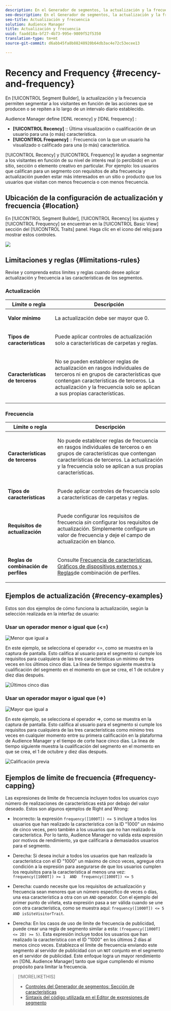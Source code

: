 ```yaml
---
description: En el Generador de segmentos, la actualización y la frecuencia permiten segmentar a los visitantes en función de las acciones que se producen o se repiten a lo largo de un intervalo diario establecido.
seo-description: En el Generador de segmentos, la actualización y la frecuencia permiten segmentar a los visitantes en función de las acciones que se producen o se repiten a lo largo de un intervalo diario establecido.
seo-title: Actualización y frecuencia
solution: Audience Manager
title: Actualización y frecuencia
uuid: faadd18a-bf27-4b73-995e-9809f52f5350
translation-type: tm+mt
source-git-commit: d6abb45fa8b88248920b64db3ac4e72c53ecee13

---
```



# Recency and Frequency {#recency-and-frequency}

En [!UICONTROL Segment Builder], la actualización y la frecuencia permiten segmentar a los visitantes en función de las acciones que se producen o se repiten a lo largo de un intervalo diario establecido.

Audience Manager define [!DNL recency] y [!DNL frequency] :

* **[!UICONTROL Recency]** :: Última visualización o cualificación de un usuario para una (o más) característica.
* **[!UICONTROL Frequency]** :: Frecuencia con la que un usuario ha visualizado o calificado para una (o más) característica.

[!UICONTROL Recency] y [!UICONTROL Frequency] le ayudan a segmentar a los visitantes en función de su nivel de interés real (o percibido) en un sitio, sección o elemento creativo en particular. Por ejemplo: los usuarios que califican para un segmento con requisitos de alta frecuencia y actualización pueden estar más interesados en un sitio o producto que los usuarios que visitan con menos frecuencia o con menos frecuencia.

## Ubicación de la configuración de actualización y frecuencia {#location}

En [!UICONTROL Segment Builder], [!UICONTROL Recency] los ajustes y [!UICONTROL Frequency] se encuentran en la [!UICONTROL Basic View] sección del [!UICONTROL Traits] panel. Haga clic en el icono del reloj para mostrar estos controles.

![](assets/recency_frequency.png)

## Limitaciones y reglas {#limitations-rules}

Revise y comprenda estos límites y reglas cuando desee aplicar actualización y frecuencia a las características de los segmentos.

### Actualización

<table id="table_026064124C694D75B7A960457D50170B"> 
 <thead> 
  <tr> 
   <th colname="col1" class="entry"> Límite o regla </th> 
   <th colname="col2" class="entry"> Descripción </th> 
  </tr> 
 </thead>
 <tbody> 
  <tr> 
   <td colname="col1"> <p> <b>Valor mínimo</b> </p> </td> 
   <td colname="col2"> <p>La actualización debe ser mayor que 0. </p> </td> 
  </tr>
  <tr> 
   <td colname="col1"> <p> <b>Tipos de características</b> </p> </td> 
   <td colname="col2"> <p>Puede aplicar controles de actualización solo a características de carpetas y reglas. </p> </td> 
  </tr> 
  <tr> 
   <td colname="col1"> <p> <b>Características de terceros</b> </p> </td> 
   <td colname="col2"> <p>No se pueden establecer reglas de actualización en rasgos individuales de terceros ni en grupos de características que contengan características de terceros. La actualización y la frecuencia solo se aplican a sus propias características. </p> </td> 
  </tr> 
 </tbody> 
</table>

### Frecuencia

<table id="table_EBD621D26C8B4D03933E8C0753C892A7"> 
 <thead> 
  <tr> 
   <th colname="col1" class="entry"> Límite o regla </th> 
   <th colname="col2" class="entry"> Descripción </th> 
  </tr> 
 </thead>
 <tbody> 
  <tr> 
   <td colname="col1"> <p> <b>Características de terceros</b> </p> </td> 
   <td colname="col2"> <p>No puede establecer reglas de frecuencia en rasgos individuales de terceros o en grupos de características que contengan características de terceros. La actualización y la frecuencia solo se aplican a sus propias características. </p> </td> 
  </tr> 
  <tr> 
   <td colname="col1"> <p> <b>Tipos de características</b> </p> </td> 
   <td colname="col2"> <p>Puede aplicar controles de frecuencia solo a características de carpetas y reglas. </p> </td> 
  </tr> 
  <tr> 
   <td colname="col1"> <p> <b>Requisitos de actualización</b> </p> </td> 
   <td colname="col2"> <p>Puede configurar los requisitos de frecuencia <i>sin</i> configurar los requisitos de actualización. Simplemente configure un valor de frecuencia y deje el campo de actualización en blanco. </p> </td> 
  </tr> 
  <tr> 
   <td colname="col1"> <p><b>Reglas de combinación de perfiles</b> </p> </td> 
   <td colname="col2"> <p>Consulte <a href="../../faq/faq-profile-merge.md#trait-freq-device-rules"> Frecuencia de características, Gráficos de dispositivos externos y Reglas</a>de combinación de perfiles. </p> </td> 
  </tr> 
 </tbody> 
</table>

## Ejemplos de actualización {#recency-examples}

Estos son dos ejemplos de cómo funciona la actualización, según la selección realizada en la interfaz de usuario:

### Usar un operador menor o igual que (&lt;=)

![Menor que igual a](assets/less-than-equal-to.png)

En este ejemplo, se selecciona el operador &lt;=, como se muestra en la captura de pantalla. Esto califica al usuario para el segmento si cumple los requisitos para cualquiera de las tres características un mínimo de tres veces en los últimos cinco días. La línea de tiempo siguiente muestra la cualificación del segmento en el momento en que se crea, el 1 de octubre y diez días después.

![Últimos cinco días](assets/last-5-days.png)

### Usar un operador mayor o igual que (=&gt;)

![Mayor que igual a](assets/greater-than-equal-to.png)

En este ejemplo, se selecciona el operador =&gt;, como se muestra en la captura de pantalla. Esto califica al usuario para el segmento si cumple los requisitos para cualquiera de las tres características como mínimo tres veces en cualquier momento entre su primera calificación en la plataforma de Audience Manager y el tiempo de corte hace cinco días. La línea de tiempo siguiente muestra la cualificación del segmento en el momento en que se crea, el 1 de octubre y diez días después.

![Calificación previa](assets/earlier-qualification.png)


## Ejemplos de límite de frecuencia {#frequency-capping}

Las expresiones de límite de frecuencia incluyen todos los usuarios cuyo número de realizaciones de características está por debajo del valor deseado. Estos son algunos ejemplos de Right and Wrong:

* Incorrecto: la expresión `frequency([1000T]) <= 5` incluye a todos los usuarios que han realizado la característica con la ID "1000" un máximo de cinco veces, pero también a los usuarios que no han realizado la característica. Por lo tanto, Audience Manager no valida esta expresión por motivos de rendimiento, ya que calificaría a demasiados usuarios para el segmento.

* Derecha: Si desea incluir a todos los usuarios que han realizado la característica con el ID "1000" un máximo de cinco veces, agregue otra condición a la expresión para asegurarse de que los usuarios cumplen los requisitos para la característica al menos una vez:  `frequency([1000T]) >= 1  AND  frequency([1000T]) <= 5`

* Derecha: cuando necesite que los requisitos de actualización y frecuencia sean menores que un número específico de veces o días, una esa característica a otra con un `AND` operador. Con el ejemplo del primer punto de viñeta, esta expresión pasa a ser válida cuando se une con otra característica, como se muestra aquí: `frequency([1000T]) <= 5 AND isSiteVisitorTrait`.

* Derecha: En los casos de uso de límite de frecuencia de publicidad, puede crear una regla de segmento similar a esta: `(frequency([1000T] <= 2D) >= 5)`. Esta expresión incluye todos los usuarios que han realizado la característica con el ID "1000" en los últimos 2 días al menos cinco veces. Establezca el límite de frecuencia enviando este segmento al servidor de publicidad con un `NOT` conjunto en el segmento en el servidor de publicidad. Este enfoque logra un mayor rendimiento en [!DNL Audience Manager] tanto que sigue cumpliendo el mismo propósito para limitar la frecuencia.

>[!MORELIKETHIS]
>
>* [Controles del Generador de segmentos: Sección de características](../../features/segments/segment-builder.md#segment-builder-controls-traits)
>* [Sintaxis del código utilizada en el Editor de expresiones de segmento](../../features/segments/segment-code-syntax.md)

